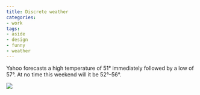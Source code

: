 ```yaml
---
title: Discrete weather
categories:
- work
tags:
- aside
- design
- funny
- weather
---
```


Yahoo forecasts a high temperature of 51° immediately followed by a low of 57°.  At no time this weekend will it be 52°–56°.

![][1]  


   [1]: weather.gif

